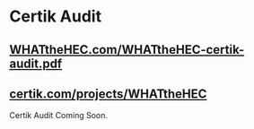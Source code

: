 <h1>Certik Audit</h1>
<h2><a href="#">WHATtheHEC.com/WHATtheHEC-certik-audit.pdf</a></h2>
<h2><a href="#">certik.com/projects/WHATtheHEC</a></h2>

Certik Audit Coming Soon.
<!-- Audit completed xx/xx/2022. -->